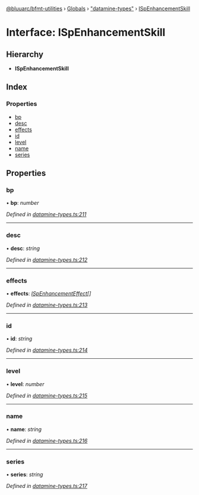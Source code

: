 [@bluuarc/bfmt-utilities](../README.md) › [Globals](../globals.md) › ["datamine-types"](../modules/_datamine_types_.md) › [ISpEnhancementSkill](_datamine_types_.ispenhancementskill.md)

# Interface: ISpEnhancementSkill

## Hierarchy

* **ISpEnhancementSkill**

## Index

### Properties

* [bp](_datamine_types_.ispenhancementskill.md#bp)
* [desc](_datamine_types_.ispenhancementskill.md#desc)
* [effects](_datamine_types_.ispenhancementskill.md#effects)
* [id](_datamine_types_.ispenhancementskill.md#id)
* [level](_datamine_types_.ispenhancementskill.md#level)
* [name](_datamine_types_.ispenhancementskill.md#name)
* [series](_datamine_types_.ispenhancementskill.md#series)

## Properties

###  bp

• **bp**: *number*

*Defined in [datamine-types.ts:211](https://github.com/BluuArc/bfmt-utilities/blob/502c544/src/datamine-types.ts#L211)*

___

###  desc

• **desc**: *string*

*Defined in [datamine-types.ts:212](https://github.com/BluuArc/bfmt-utilities/blob/502c544/src/datamine-types.ts#L212)*

___

###  effects

• **effects**: *[ISpEnhancementEffect](_datamine_types_.ispenhancementeffect.md)[]*

*Defined in [datamine-types.ts:213](https://github.com/BluuArc/bfmt-utilities/blob/502c544/src/datamine-types.ts#L213)*

___

###  id

• **id**: *string*

*Defined in [datamine-types.ts:214](https://github.com/BluuArc/bfmt-utilities/blob/502c544/src/datamine-types.ts#L214)*

___

###  level

• **level**: *number*

*Defined in [datamine-types.ts:215](https://github.com/BluuArc/bfmt-utilities/blob/502c544/src/datamine-types.ts#L215)*

___

###  name

• **name**: *string*

*Defined in [datamine-types.ts:216](https://github.com/BluuArc/bfmt-utilities/blob/502c544/src/datamine-types.ts#L216)*

___

###  series

• **series**: *string*

*Defined in [datamine-types.ts:217](https://github.com/BluuArc/bfmt-utilities/blob/502c544/src/datamine-types.ts#L217)*
